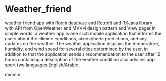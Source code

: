 # Weather_friend

weather friend app
with Room database and Retrofit and RXJava library with API from OpenWeather and MVVM design pattern
and View pager.In simple words, a weather app is one such mobile application that informs the users about the climate conditions,
atmospheric predictions, and any updates on the weather.
The weather application displays the temperature, humidity, and wind speed for several cities determined by the user,
in addition to that the application sends a recommendation to the user after 12 hours containing a description of the weather condition
also advises app sport two languages English/Arabic.


mmmm